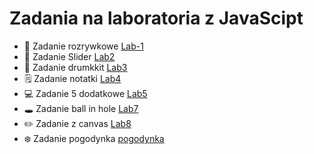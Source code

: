 # Zadania na laboratoria z JavaScipt

- 🎉 Zadanie rozrywkowe [Lab-1](lab1)
- 🥀 Zadanie Slider [Lab2](lab2)
- 🥁 Zadanie drumkkit [Lab3](lab3)
- 🗒️ Zadanie notatki [Lab4](lab4)
- 💻 Zadanie 5 dodatkowe [Lab5](lab5)
- 🕳️ Zadanie ball in hole [Lab7](lab7)
- ✏️ Zadanie z canvas [Lab8](lab8)
- ❄️ Zadanie pogodynka [pogodynka](weather-app)
